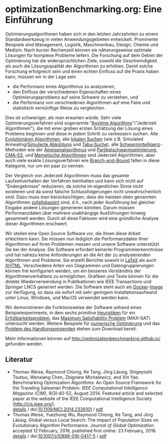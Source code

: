 # optimizationBenchmarking.org: Eine Einführung

Optimierungsalgorithmen haben sich in den letzten Jahrzehnten zu einem Standardwerkzeug in vielen Anwendungsgebieten entwickelt. Prominente Beispiele sind Management, Logistik, Maschinenbau, Design, Chemie und Medizin. Nach kurzer Rechenzeit können sie näherungsweise optimale Lösungen für komplexe Probleme liefern. Die Forschung auf dem Gebiet der Optimierung hat die widersprüchlichen Ziele, sowohl die Geschwindigkeit als auch die Lösungsqualität der Algorithmen zu erhöhen. Damit solche Forschung erfolgreich sein und einen echten Einfluss auf die Praxis haben kann, müssen wir in der Lage sein

- die Performanz eines Algorithmus zu analysieren,
- den Einfluss der verschiedenen Eigenschaften eines Optimierungsproblems auf seine Schwere zu verstehen, und
- die Performanz von verschiedenen Algorithmen auf eine Faire und statistisch vernünftige Weise zu vergleichen.

Dies ist schwieriger, als man erwarten würde. Sehr viele Optimierungsverfahren sind sogenannte "[Anytime Algorithms](https://en.wikipedia.org/wiki/Anytime_algorithm)"/"Jederzeit Algorithmen"), die mit einer groben ersten Schätzung der Lösung eines Problems beginnen und diese in jedem Schritt zu verbessern suchen. Alle [Evolutionären Algorithmen](https://de.wikipedia.org/wiki/Evolution%C3%A4rer_Algorithmus), alle [lokalen Suchen](https://de.wikipedia.org/wiki/Lokale_Suche) (wie z.B. Simulated Annealing/[Simulierte Abkühlung](https://de.wikipedia.org/wiki/Simulated_Annealing) und [Tabu-Suche](https://de.wikipedia.org/wiki/Tabu-Suche)), alle [Schwarmintelligenz](https://de.wikipedia.org/wiki/Kollektive_Intelligenz)-Methoden wie der [Ameisenalgorithmus](https://de.wikipedia.org/wiki/Ameisenalgorithmus) und [Partikelschwarmoptimierung](https://de.wikipedia.org/wiki/Partikelschwarmoptimierung), [CMA-ES](https://de.wikipedia.org/wiki/CMA-ES), und [Memetische Algorithmen](https://de.wikipedia.org/wiki/Memetischer_Algorithmus) sind Jederzeit Algorithmen, aber auch viele exakte Lösungsverfahren wie [Branch-and-Bound](https://de.wikipedia.org/wiki/Branch-and-Bound) fallen in diese Kategorie, nur um ein paar zu nennen.

Der Vergleich von Jederzeit Algorithmen muss das gesamte Laufzeitverhalten der Verfahren beinhalten und kann sich nicht auf "Endergebnisse" reduzieren, da solche im eigentlichen Sinne nicht existieren und da sonst falsche Schlussfolgerungen nicht unwahrscheinlich sind. Dazu muss man berücksichtigen, dass die meisten oben genannten Algorithmen [zufallsbasiert](https://de.wikipedia.org/wiki/Randomisierter_Algorithmus) sind, d.h., nach jeder Ausführung bei gleicher Eingabe andere Lösungen generieren könnten. Darum müssen Performanzdaten über mehrere unabhängige Ausführungen hinweg gesammelt werden. Durch all diese Faktoren wird eine gründliche Analyse dieser Algorithmen erschwert.

Wir stellen eine Open Source Software vor, die  Ihnen diese Arbeit erleichtern kann. Sie müssen nun lediglich die Performanzdaten Ihrer Algorithmen auf Ihren Problemen messen und unsere Software unterstützt Sie bei der Analyse. Die Software erfordert keinerlei Programmierkenntnisse und hat nahezu keine Anforderungen an die Art der zu analysierenden Algorithmen und Probleme. Sie erstellt Berichte sowohl in [LaTeX](https://de.wikipedia.org/wiki/LaTeX) als auch [XHTML](https://de.wikipedia.org/wiki/Extensible_Hypertext_Markup_Language). Verschiedene Arten von Diagrammen und Datengruppierungen können frei konfiguriert werden, um ein besseres Verständnis der Algorithmenverhaltens zu ermöglichen. Grafiken und Texte können für die direkte Wiederverwendung in Publikationen wie IEEE Transactions und Springer LNCS generiert werden. Die Software steht auch als [Docker](https://de.wikipedia.org/wiki/Docker_(Software))-[Image](https://hub.docker.com/r/optimizationbenchmarking/evaluator-gui/) zur Verfügung, so dass sie sofort mit sehr geringem Installationsaufwand unter Linux, Windows, und MacOS verwendet werden kann.

Wir demonstrieren die Funktionsweise der Software anhand eines Beispielexperiments, in dem sechs primitive [Heuristiken](https://de.wikipedia.org/wiki/Heuristik) für ein [Erfüllbarkeitsproblem](https://de.wikipedia.org/wiki/Erf%C3%BCllbarkeitsproblem_der_Aussagenlogik), das [Maximum Satisfiability Problem](https://en.wikipedia.org/wiki/Maximum_satisfiability_problem) (MAX-SAT) untersucht werden. Weitere Beispiele für [numerische Optimierung](https://github.com/optimizationBenchmarking/documentation-examples/tree/gh-pages/data/bbob) und das [Problem des Handlungsreisenden](https://de.wikipedia.org/wiki/Problem_des_Handlungsreisenden) stehen zum Download bereit.

Mehr Informationen können auf http://optimizationbenchmarking.github.io/ gefunden werden.

## Literatur

* Thomas Weise, Raymond Chiong, Ke Tang, Jörg Lässig, Shigeyoshi Tsutsui, Wenxiang Chen, Zbigniew Michalewicz, and Xin Yao. Benchmarking Optimization Algorithms: An Open Source Framework for the Traveling Salesman Problem. <em>IEEE Computational Intelligence Magazine (CIM)</em>, 9(3):40-52, August&nbsp;2014. Featured article and selected paper at the website of the IEEE Computational Intelligence Society (<a href="http://cis.ieee.org/">http://cis.ieee.org/</a>).<br><a href="http://www.it-weise.de/research/publications/WCTLTCMY2014BOAAOSFFTTSP/index.html">details</a> / doi:<a href="http://dx.doi.org/10.1109/MCI.2014.2326101">10.1109/MCI.2014.2326101</a> / <a href="http://www.it-weise.de/research/publications/WCTLTCMY2014BOAAOSFFTTSP/WCTLTCMY2014BOAAOSFFTTSP.pdf">pdf</a>
* Thomas Weise, Yuezhong Wu, Raymond Chiong, Ke Tang, and Jörg Lässig. Global versus Local Search: The Impact of Population Sizes on Evolutionary Algorithm Performance. <em>Journal of Global Optimization</em>. accepted 12&nbsp;February, 2016, published first online: 23&nbsp;February, 2016.<br><a href="http://www.it-weise.de/research/publications/WWCTL2016GVLSTIOPSOEAP/index.html">details</a> / doi:<a href="http://dx.doi.org/10.1007/s10898-016-0417-5">10.1007/s10898-016-0417-5</a> / <a href="http://www.it-weise.de/research/publications/WWCTL2016GVLSTIOPSOEAP/WWCTL2016GVLSTIOPSOEAP.pdf">pdf</a>